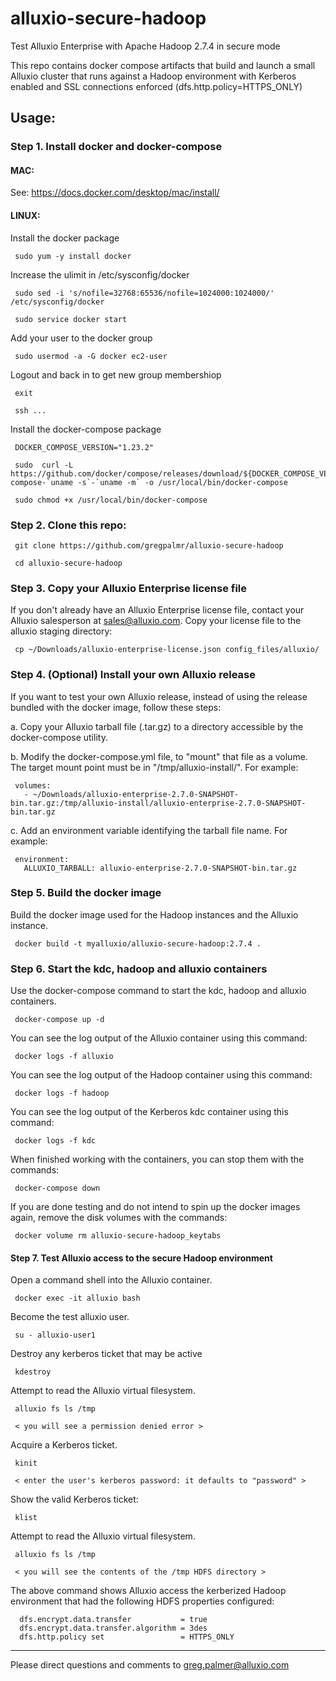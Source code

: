 # alluxio-secure-hadoop
Test Alluxio Enterprise with Apache Hadoop 2.7.4 in secure mode

This repo contains docker compose artifacts that build and launch a small Alluxio cluster that runs against a Hadoop environment with Kerberos enabled and SSL connections enforced (dfs.http.policy=HTTPS_ONLY)


## Usage:

### Step 1. Install docker and docker-compose

#### MAC:

See: https://docs.docker.com/desktop/mac/install/

#### LINUX:

Install the docker package

     sudo yum -y install docker

Increase the ulimit in /etc/sysconfig/docker

     sudo sed -i 's/nofile=32768:65536/nofile=1024000:1024000/' /etc/sysconfig/docker

     sudo service docker start

Add your user to the docker group

     sudo usermod -a -G docker ec2-user

Logout and back in to get new group membershiop

     exit

     ssh ...

Install the docker-compose package

     DOCKER_COMPOSE_VERSION="1.23.2"

     sudo  curl -L https://github.com/docker/compose/releases/download/${DOCKER_COMPOSE_VERSION}/docker-compose-`uname -s`-`uname -m` -o /usr/local/bin/docker-compose

     sudo chmod +x /usr/local/bin/docker-compose

### Step 2. Clone this repo:

     git clone https://github.com/gregpalmr/alluxio-secure-hadoop

     cd alluxio-secure-hadoop

### Step 3. Copy your Alluxio Enterprise license file

If you don't already have an Alluxio Enterprise license file, contact your Alluxio salesperson at sales@alluxio.com.  Copy your license file to the alluxio staging directory:

     cp ~/Downloads/alluxio-enterprise-license.json config_files/alluxio/

### Step 4. (Optional) Install your own Alluxio release

If you want to test your own Alluxio release, instead of using the release bundled with the docker image, follow these steps:

a. Copy your Alluxio tarball file (.tar.gz) to a directory accessible by the docker-compose utility.

b. Modify the docker-compose.yml file, to "mount" that file as a volume. The target mount point must be in "/tmp/alluxio-install/". For example:

     volumes:
       - ~/Downloads/alluxio-enterprise-2.7.0-SNAPSHOT-bin.tar.gz:/tmp/alluxio-install/alluxio-enterprise-2.7.0-SNAPSHOT-bin.tar.gz 

c. Add an environment variable identifying the tarball file name. For example:

     environment:
       ALLUXIO_TARBALL: alluxio-enterprise-2.7.0-SNAPSHOT-bin.tar.gz 

### Step 5. Build the docker image

Build the docker image used for the Hadoop instances and the Alluxio instance.

     docker build -t myalluxio/alluxio-secure-hadoop:2.7.4 .

### Step 6. Start the kdc, hadoop and alluxio containers

Use the docker-compose command to start the kdc, hadoop and alluxio containers.

     docker-compose up -d

You can see the log output of the Alluxio container using this command:

     docker logs -f alluxio

You can see the log output of the Hadoop container using this command:

     docker logs -f hadoop

You can see the log output of the Kerberos kdc container using this command:

     docker logs -f kdc

When finished working with the containers, you can stop them with the commands:

     docker-compose down

If you are done testing and do not intend to spin up the docker images again, remove the disk volumes with the commands:

     docker volume rm alluxio-secure-hadoop_keytabs  


#### Step 7. Test Alluxio access to the secure Hadoop environment 

Open a command shell into the Alluxio container.

     docker exec -it alluxio bash

Become the test alluxio user.

     su - alluxio-user1

Destroy any kerberos ticket that may be active

     kdestroy

Attempt to read the Alluxio virtual filesystem.

     alluxio fs ls /tmp

     < you will see a permission denied error >

Acquire a Kerberos ticket.

     kinit

     < enter the user's kerberos password: it defaults to "password" >

Show the valid Kerberos ticket:

     klist

Attempt to read the Alluxio virtual filesystem.

     alluxio fs ls /tmp

     < you will see the contents of the /tmp HDFS directory >

The above command shows Alluxio access the kerberized Hadoop environment that had the following HDFS properties configured:

      dfs.encrypt.data.transfer           = true
      dfs.encrypt.data.transfer.algorithm = 3des
      dfs.http.policy set                 = HTTPS_ONLY

---

Please direct questions and comments to greg.palmer@alluxio.com
